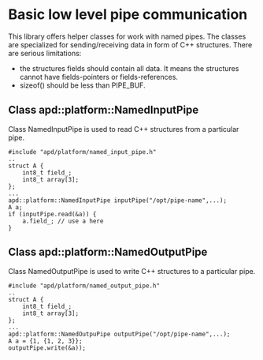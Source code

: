 Basic low level pipe communication
==================================

This library offers helper classes for work with named pipes. The classes are specialized for sending/receiving data in form of C++ structures. There are serious limitations: 
* the structures fields should contain all data. It means the structures cannot have fields-pointers or fields-references.
* sizeof(<structure type>) should be less than PIPE_BUF.

Class apd::platform::NamedInputPipe
-----------------------------------
Class NamedInputPipe is used to read C++ structures from a particular pipe.

```
#include "apd/platform/named_input_pipe.h"
..
struct A {
    int8_t field_;
    int8_t array[3];
};
...
apd::platform::NamedInputPipe inputPipe("/opt/pipe-name",...);
A a;
if (inputPipe.read(&a)) {
    a.field_; // use a here
}
```


Class apd::platform::NamedOutputPipe
------------------------------------
Class NamedOutputPipe is used to write C++ structures to a particular pipe.
```
#include "apd/platform/named_output_pipe.h"
..
struct A {
    int8_t field_;
    int8_t array[3];
};
...
apd::platform::NamedOutpuPipe outputPipe("/opt/pipe-name",...);
A a = {1, {1, 2, 3}};
outputPipe.write(&a));
```

